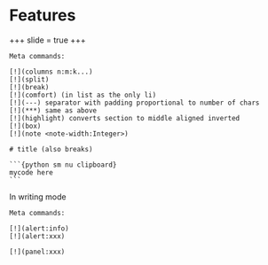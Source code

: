 Features
========

+++
slide = true
+++

    Meta commands:

    [!](columns n:m:k...)
    [!](split)
    [!](break)
    [!](comfort) (in list as the only li)
    [!](---) separator with padding proportional to number of chars
    [!](***) same as above
    [!](highlight) converts section to middle aligned inverted
    [!](box)
    [!](note <note-width:Integer>)

    # title (also breaks)

    ```{python sm nu clipboard}
    mycode here
    ```

In writing mode

    Meta commands:

    [!](alert:info)
    [!](alert:xxx)

    [!](panel:xxx)
